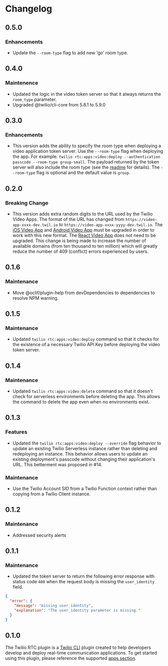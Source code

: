 # Changelog

## 0.5.0

### Enhancements

- Update the `--room-type` flag to add new 'go' room type.

## 0.4.0

### Maintenence

- Updated the logic in the video token server so that it always returns the `room_type` parameter.
- Upgraded @twilio/cli-core from 5.8.1 to 5.9.0

## 0.3.0

### Enhancements

- This version adds the ability to specify the room type when deploying a video application token server. Use the `--room-type` flag when deploying the app. For example: `twilio rtc:apps:video:deploy --authentication passcode --room-type group-small`. The payload returned by the token server will also include the room type (see the [readme](README.md) for details). The `--room-type` flag is optional and the default value is `group`.

## 0.2.0

### Breaking Change

- This version adds extra random digits to the URL used by the Twilio Video Apps. The format of the URL has changed from `https://video-app-xxxx-dev.twil.io` to `https://video-app-xxxx-yyyy-dev.twil.io`. The [iOS Video App](https://github.com/twilio/twilio-video-app-ios) and [Android Video App](https://github.com/twilio/twilio-video-app-android) must be upgraded in order to work with this new format. The [React Video App](https://github.com/twilio/twilio-video-app-react) does not need to be upgraded. This change is being made to increase the number of available domains (from ten thousand to ten million) which will greatly reduce the number of 409 (conflict) errors experienced by users.

## 0.1.6

### Maintenance

- Move @oclif/plugin-help from devDependencies to dependencies to resolve NPM warning.

## 0.1.5

### Maintenance

- Updated `twilio rtc:apps:video:deploy` command so that it checks for the existence of a necessary Twilio API Key before deploying the video token server.

## 0.1.4

### Maintenance

- Updated `twilio rtc:apps:video:delete` command so that it doesn't check for serverless environments before deleting the app. This allows the command to delete the app even when no environments exist.

## 0.1.3

### Features

- Updated the `twilio rtc:apps:video:deploy --override` flag behavior to update an existing Twilio Serverless instance rather than deleting and redeploying an instance. This behavior allows users to update an existing deployment's passcode without changing their application's URL. This betterment was proposed in #14.

### Maintenance

- Use the Twilio Account SID from a Twilio Function context rather than copying from a Twilio Client instance.

## 0.1.2

### Maintenance

- Addressed security alerts

## 0.1.1

### Maintenance

- Updated the token server to return the following error response with status code `400` when the request body is missing the `user_identity` field.

```json
{
  "error": {
    "message": "missing user_identity",
    "explanation": "The user_identity parameter is missing."
  }
}
```

## 0.1.0

The Twilio RTC plugin is a [Twilio CLI](https://www.twilio.com/docs/twilio-cli/quickstart) plugin created to help developers develop and deploy real-time communication applications. To get started using this plugin, please reference the supported [apps section](https://github.com/twilio-labs/plugin-rtc/tree/v0.1.0#supported-apps).
